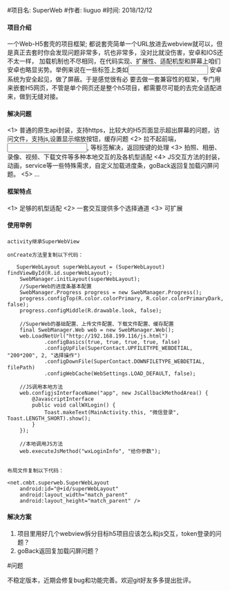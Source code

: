 
#项目名: SuperWeb
#作者: liuguo
#时间: 2018/12/12

#### 项目介绍
一个Web-H5套壳的项目框架; 都说套壳简单一个URL放进去webview就可以，但是真正去套时你会发现问题非常多，坑也非常多，没对比就没伤害，安卓和IOS还不太一样，
加载机制也不尽相同，在代码实现、扩展性、适配机型和屏幕上咱们安卓也略显劣势。举例来说在一些标签上类如<input> 安卓系统为安全起见，做了屏蔽。于是感觉很有必
要去做一套兼容性的框架，专门用来嵌套H5网页，不管是单个网页还是整个h5项目，都需要尽可能的去完全适配进来，做到无缝对接。


#### 解决问题
<1> 普通的原生api封装，支持https，比较大的H5页面显示超出屏幕的问题，访问文件，支持js,设置显示缩放按钮，缓存问题
<2> 拉不起前端<alert>，<input>, <a>等标签解决，返回按键的处理
<3> 拍照、相册、录像、视频、下载文件等多种本地交互的及各机型适配
<4> JS交互方法的封装，动画，service等一些特殊需求，自定义加载进度条，goBack返回复加载闪屏问题。
<5> ...

#### 框架特点 
<1>  足够的机型适配
<2>  一套交互提供多个选择通道 
<3>  可扩展



#### 使用举例

	activity继承SuperWebView

	onCreate方法里复制以下代码：

       SuperWebLayout superWebLayout = (SuperWebLayout) findViewById(R.id.superWebLayout);
        SwebManager.initLayout(superWebLayout);
        //SuperWeb的进度条基本配置
        SwebManager.Progress progress = new SwebManager.Progress();
        progress.configTop(R.color.colorPrimary, R.color.colorPrimaryDark, false);
        progress.configMiddle(R.drawable.look, false);

        //SuperWeb的基础配置、上传文件配置、下载文件配置、缓存配置
        final SwebManager.Web web = new SwebManager.Web();
        web.LoadNetUrl("http://192.168.199.116/js.html")
                .configBasics(true, true, true, true, false)
                .configUpFile(SuperContact.UPFILETYPE_WEBDETIAL, "200*200", 2, "选择操作")
                .configDownFile(SuperContact.DOWNFILETYPE_WEBDETIAL, filePath)
                .configWebCache(WebSettings.LOAD_DEFAULT, false);

        //JS调用本地方法
        web.configjsInterfaceName("app", new JsCallbackMethodArea() {
            @JavascriptInterface
            public void callWXLogin() {
                Toast.makeText(MainActivity.this, "微信登录", Toast.LENGTH_SHORT).show();
            }
        });

        //本地调用JS方法
        web.executeJsMethod("wxLoginInfo", "给你参数");


	布局文件复制以下代码：

	<net.cmbt.superweb.SuperWebLayout
		android:id="@+id/superWebLayout"
		android:layout_width="match_parent"
		android:layout_height="match_parent" />


#### 解决方案
1. 项目里用好几个webview拆分目标h5项目应该怎么和js交互，token登录的问题？
2. goBack返回复加载闪屏问题？



#问题

不稳定版本，近期会修复bug和功能完善。欢迎git好友多多提出批评。
